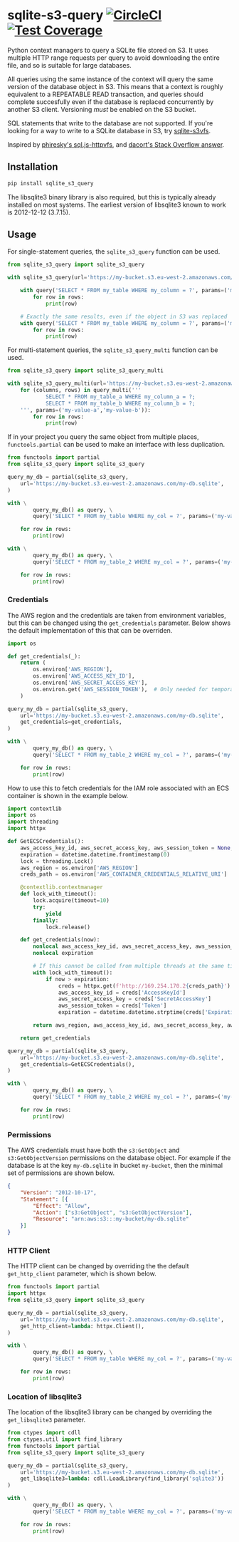 # sqlite-s3-query [![CircleCI](https://circleci.com/gh/michalc/sqlite-s3-query.svg?style=shield)](https://circleci.com/gh/michalc/sqlite-s3-query) [![Test Coverage](https://api.codeclimate.com/v1/badges/8e6c25c35521d6b338fa/test_coverage)](https://codeclimate.com/github/michalc/sqlite-s3-query/test_coverage)


Python context managers to query a SQLite file stored on S3. It uses multiple HTTP range requests per query to avoid downloading the entire file, and so is suitable for large databases.

All queries using the same instance of the context will query the same version of the database object in S3. This means that a context is roughly equivalent to a REPEATABLE READ transaction, and queries should complete succesfully even if the database is replaced concurrently by another S3 client. Versioning _must_ be enabled on the S3 bucket.

SQL statements that write to the database are not supported. If you're looking for a way to write to a SQLite database in S3, try [sqlite-s3vfs](https://github.com/uktrade/sqlite-s3vfs).

Inspired by [phiresky's sql.js-httpvfs](https://github.com/phiresky/sql.js-httpvfs), and [dacort's Stack Overflow answer](https://stackoverflow.com/a/59434097/1319998).


## Installation

```bash
pip install sqlite_s3_query
```

The libsqlite3 binary library is also required, but this is typically already installed on most systems. The earliest version of libsqlite3 known to work is 2012-12-12 (3.7.15).


## Usage

For single-statement queries, the `sqlite_s3_query` function can be used.

```python
from sqlite_s3_query import sqlite_s3_query

with sqlite_s3_query(url='https://my-bucket.s3.eu-west-2.amazonaws.com/my-db.sqlite') as query:

    with query('SELECT * FROM my_table WHERE my_column = ?', params=('my-value',)) as (columns, rows):
        for row in rows:
            print(row)

    # Exactly the same results, even if the object in S3 was replaced
    with query('SELECT * FROM my_table WHERE my_column = ?', params=('my-value',)) as (columns, rows):
        for row in rows:
            print(row)
```

For multi-statement queries, the `sqlite_s3_query_multi` function can be used.

```python
from sqlite_s3_query import sqlite_s3_query_multi

with sqlite_s3_query_multi(url='https://my-bucket.s3.eu-west-2.amazonaws.com/my-db.sqlite') as query_multi:
    for (columns, rows) in query_multi('''
            SELECT * FROM my_table_a WHERE my_column_a = ?;
            SELECT * FROM my_table_b WHERE my_column_b = ?;
    ''', params=('my-value-a','my-value-b')):
        for row in rows:
            print(row)
```

If in your project you query the same object from multiple places, `functools.partial` can be used to make an interface with less duplication.

```python
from functools import partial
from sqlite_s3_query import sqlite_s3_query

query_my_db = partial(sqlite_s3_query,
    url='https://my-bucket.s3.eu-west-2.amazonaws.com/my-db.sqlite',
)

with \
        query_my_db() as query, \
        query('SELECT * FROM my_table WHERE my_col = ?', params=('my-value',)) as (columns, rows):

    for row in rows:
        print(row)

with \
        query_my_db() as query, \
        query('SELECT * FROM my_table_2 WHERE my_col = ?', params=('my-value',)) as (columns, rows):

    for row in rows:
        print(row)
```

### Credentials

The AWS region and the credentials are taken from environment variables, but this can be changed using the `get_credentials` parameter. Below shows the default implementation of this that can be overriden.

```python
import os

def get_credentials(_):
    return (
        os.environ['AWS_REGION'],
        os.environ['AWS_ACCESS_KEY_ID'],
        os.environ['AWS_SECRET_ACCESS_KEY'],
        os.environ.get('AWS_SESSION_TOKEN'),  # Only needed for temporary credentials
    )

query_my_db = partial(sqlite_s3_query,
    url='https://my-bucket.s3.eu-west-2.amazonaws.com/my-db.sqlite',
    get_credentials=get_credentials,
)

with \
        query_my_db() as query, \
        query('SELECT * FROM my_table_2 WHERE my_col = ?', params=('my-value',)) as (columns, rows):

    for row in rows:
        print(row)
```

How to use this to fetch credentials for the IAM role associated with an ECS container is shown in the example below.

```python
import contextlib
import os
import threading
import httpx

def GetECSCredentials():
    aws_access_key_id, aws_secret_access_key, aws_session_token = None, None, None
    expiration = datetime.datetime.fromtimestamp(0)
    lock = threading.Lock()
    aws_region = os.environ['AWS_REGION']
    creds_path = os.environ['AWS_CONTAINER_CREDENTIALS_RELATIVE_URI']

    @contextlib.contextmanager
    def lock_with_timeout():
        lock.acquire(timeout=10)
        try:
            yield
        finally:
            lock.release()

    def get_credentials(now):
        nonlocal aws_access_key_id, aws_secret_access_key, aws_session_token
        nonlocal expiration

        # If this cannot be called from multiple threads at the same time, the lock can be ommitted
        with lock_with_timeout():
            if now > expiration:
                creds = httpx.get(f'http://169.254.170.2{creds_path}').json()
                aws_access_key_id = creds['AccessKeyId']
                aws_secret_access_key = creds['SecretAccessKey']
                aws_session_token = creds['Token']
                expiration = datetime.datetime.strptime(creds['Expiration'], '%Y-%m-%dT%H:%M:%SZ')

        return aws_region, aws_access_key_id, aws_secret_access_key, aws_session_token

    return get_credentials

query_my_db = partial(sqlite_s3_query,
    url='https://my-bucket.s3.eu-west-2.amazonaws.com/my-db.sqlite',
    get_credentials=GetECSCredentials(),
)

with \
        query_my_db() as query, \
        query('SELECT * FROM my_table_2 WHERE my_col = ?', params=('my-value',)) as (columns, rows):

    for row in rows:
        print(row)
```

### Permissions

The AWS credentials must have both the `s3:GetObject` and `s3:GetObjectVersion` permissions on the database object. For example if the database is at the key `my-db.sqlite` in bucket `my-bucket`, then the minimal set of permissions are shown below.

```json
{
    "Version": "2012-10-17",
    "Statement": [{
        "Effect": "Allow",
        "Action": ["s3:GetObject", "s3:GetObjectVersion"],
        "Resource": "arn:aws:s3:::my-bucket/my-db.sqlite"
    }]
}
```

### HTTP Client

The HTTP client can be changed by overriding the the default `get_http_client` parameter, which is shown below.

```python
from functools import partial
import httpx
from sqlite_s3_query import sqlite_s3_query

query_my_db = partial(sqlite_s3_query,
    url='https://my-bucket.s3.eu-west-2.amazonaws.com/my-db.sqlite',
    get_http_client=lambda: httpx.Client(),
)

with \
        query_my_db() as query, \
        query('SELECT * FROM my_table WHERE my_col = ?', params=('my-value',)) as (columns, rows):

    for row in rows:
        print(row)
```

### Location of libsqlite3

The location of the libsqlite3 library can be changed by overriding the `get_libsqlite3` parameter.

```python
from ctypes import cdll
from ctypes.util import find_library
from functools import partial
from sqlite_s3_query import sqlite_s3_query

query_my_db = partial(sqlite_s3_query,
    url='https://my-bucket.s3.eu-west-2.amazonaws.com/my-db.sqlite',
    get_libsqlite3=lambda: cdll.LoadLibrary(find_library('sqlite3'))
)

with \
        query_my_db() as query, \
        query('SELECT * FROM my_table WHERE my_col = ?', params=('my-value',)) as (columns, rows):

    for row in rows:
        print(row)
```
